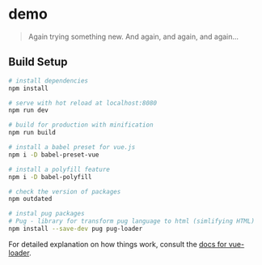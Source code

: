 # demo

> Again trying something new. And again, and again, and again...

## Build Setup

``` bash
# install dependencies
npm install

# serve with hot reload at localhost:8080
npm run dev

# build for production with minification
npm run build

# install a babel preset for vue.js
npm i -D babel-preset-vue

# install a polyfill feature
npm i -D babel-polyfill

# check the version of packages
npm outdated

# instal pug packages
# Pug - library for transform pug language to html (simlifying HTML)
npm install --save-dev pug pug-loader
```

For detailed explanation on how things work, consult the [docs for vue-loader](http://vuejs.github.io/vue-loader).
